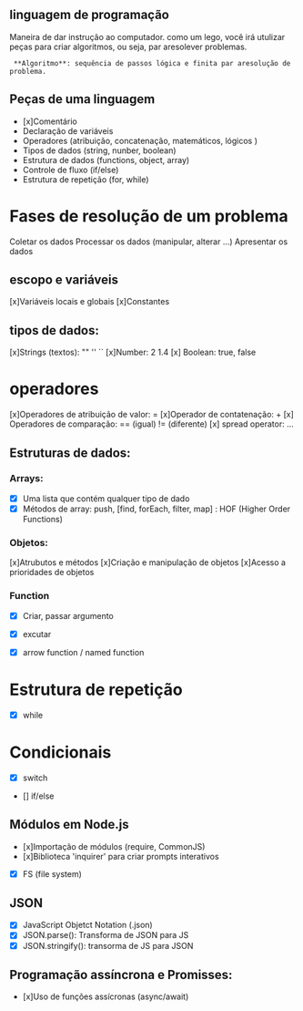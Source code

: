 ## linguagem de programação

Maneira de dar instrução ao computador.
como um lego, você irá utulizar peças para criar algoritmos, ou seja, par aresolever problemas.

     **Algoritmo**: sequência de passos lógica e finita par aresolução de problema.

## Peças de uma linguagem

- [x]Comentário
- Declaração de variáveis
- Operadores (atribuição, concatenação, matemáticos, lógicos )
- Tipos de dados (string, nunber, boolean)
- Estrutura de dados (functions, object, array)
- Controle de fluxo (if/else)
- Estrutura de repetição (for, while)

# Fases de resolução de um problema

Coletar os dados
Processar os dados (manipular, alterar ...)
Apresentar os dados

## escopo e variáveis

[x]Variáveis locais e globais
[x]Constantes

## tipos de dados:

[x]Strings (textos): "" '' ``
[x]Number: 2 1.4
[x] Boolean: true, false

# operadores

[x]Operadores de atribuição de valor: =
[x]Operador de contatenação: +
[x] Operadores de comparação: == (igual) != (diferente)
[x] spread operator: ...

## Estruturas de dados:

### Arrays: 

-[x] Uma lista que contém qualquer tipo de dado
-[x] Métodos de array: push, [find, forEach, filter, map] : HOF (Higher Order Functions)

### Objetos:

[x]Atrubutos e métodos
[x]Criação e manipulação de objetos
[x]Acesso a prioridades de objetos

### Function
- [x] Criar, passar argumento
- [x] excutar
- [x] arrow function / named function


# Estrutura de repetição

- [x] while 

# Condicionais

- [x] switch
- [] if/else

## Módulos em Node.js

- [x]Importação de módulos (require, CommonJS)
- [x]Biblioteca 'inquirer' para criar prompts interativos
- [x] FS (file system)

## JSON

-[x] JavaScript Objetct Notation (.json)
-[x] JSON.parse(): Transforma de JSON para JS
-[x] JSON.stringify(): transorma de JS para JSON

## Programação assíncrona e Promisses:

- [x]Uso de funções assícronas (async/await)